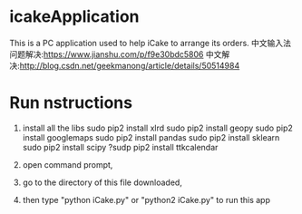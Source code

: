 # icakeApplication

This is a PC application used to help iCake to arrange its orders.
中文输入法问题解决:https://www.jianshu.com/p/f9e30bdc5806
中文解决:http://blog.csdn.net/geekmanong/article/details/50514984


# Run nstructions

1. install all the libs
sudo pip2 install xlrd
sudo pip2 install geopy
sudo pip2 install googlemaps
sudo pip2 install pandas
sudo pip2 install sklearn
sudo pip2 install scipy
?sudp pip2 install ttkcalendar

2. open command prompt, 
3. go to the directory of this file downloaded,
4. then type "python iCake.py" or "python2 iCake.py" to run this app
